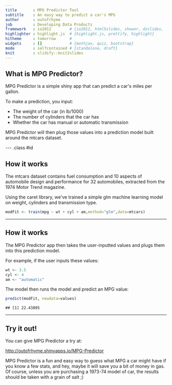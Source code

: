 ```yaml
---
title       : MPG Predictor Tool
subtitle    : An easy way to predict a car's MPG
author      : outofrhyme
job         : Developing Data Products
framework   : io2012        # {io2012, html5slides, shower, dzslides, ...}
highlighter : highlight.js  # {highlight.js, prettify, highlight}
hitheme     : tomorrow      # 
widgets     : []            # {mathjax, quiz, bootstrap}
mode        : selfcontained # {standalone, draft}
knit        : slidify::knit2slides
---
```


## What is MPG Predictor?

MPG Predictor is a simple shiny app that can predict a car's miles per gallon.

To make a prediction, you input:
* The weight of the car (in lb/1000)
* The number of cylinders that the car has
* Whether the car has manual or automatic transmission

MPG Predictor will then plug those values into a prediction model built around the mtcars dataset.

--- .class #id

## How it works

The mtcars dataset contains fuel consumption and 10 aspects of automobile design and performance for 32 automobiles, extracted from the 1974 Motor Trend magazine.

Using the caret library, we've trained a simple glm machine learning model on weight, cylinders and transmission type.


```r
modFit <- train(mpg ~ wt + cyl + am,method="glm",data=mtcars)
```

--- 

## How it works

The MPG Predictor app then takes the user-inputted values and plugs them into this prediction model.

For example, if the user inputs these values:


```r
wt <- 3.5
cyl <- 4
am <- "automatic"
```

The model then runs the model and predict an MPG value:



```r
predict(modFit, newdata=values)
```

```
## [1] 22.43895
```


--- 

## Try it out!

You can give MPG Predictor a try at:

http://outofrhyme.shinyapps.io/MPG-Predictor

MPG Predictor is a fun and easy way to guess what MPG a car might have if you know a few stats, and hey, maybe it will save you a bit of money in gas. Of course, unless you are purchasing a 1973-74 model of car, the results should be taken with a grain of salt ;)
